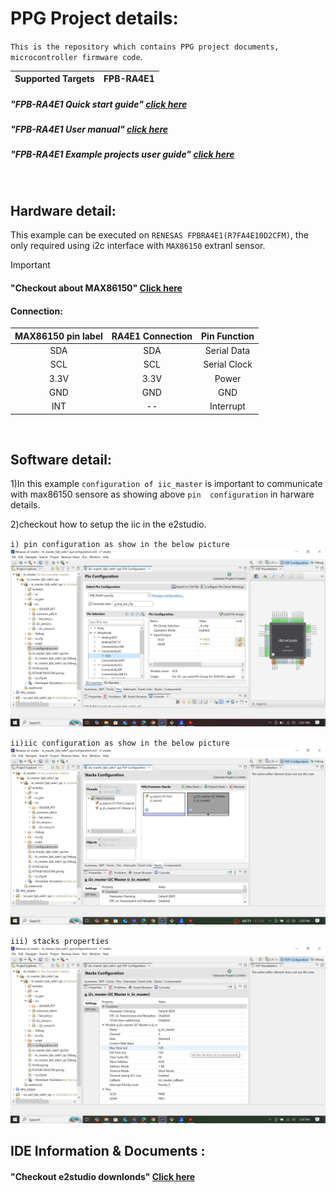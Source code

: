 # PPG Project details:

`This is the repository which contains PPG project documents, microcontroller firmware code`.

| Supported Targets | FPB-RA4E1 | 
| :----------------- | :--------- |
</center>

##### "FPB-RA4E1 Quick start guide" [click here](https://www.renesas.com/en/document/qsg/fpb-ra4e1-quick-start-guide?r=1527296#:~:text=The%20FPB%2DRA4E1%20Fast%20Prototyping,make%20further%20investments%20in%20tools.)
</center>

##### "FPB-RA4E1 User manual" [click here](https://www.renesas.com/en/document/mat/fpb-ra4e1-users-manual?srsltid=AfmBOorcaggMb13ZcnLC2UZd9g_1g280orFuA-2et-hcn7GL4Gg3oa5H)
</clean>

##### "FPB-RA4E1 Example projects user guide" [click here](https://github.com/renesas/ra-fsp-examples/blob/master/example_projects/Example%20Project%20Usage%20Guide.pdf)
</br>

## Hardware detail:
This example can be executed on `RENESAS FPBRA4E1(R7FA4E10D2CFM)`, the only required using i2c interface with `MAX86150` extranl sensor.
>[!IMPORTANT]
>#### "Checkout about MAX86150" [Click here](https://github.com/Protocentral/protocentral_max86150_ecg_ppg/blob/master/README.md)
<clean>

 #### Connection:
 |MAX86150 pin label| RA4E1 Connection  |Pin Function      |
 |:-----------------: |:---------------------:|:------------------:|
 | SDA              | SDA                  |  Serial Data     |
 | SCL              | SCL                  |  Serial Clock    |
 | 3.3V             | 3.3V                 |  Power           |
 | GND              | GND                  |  GND             |
 | INT              | --                   |  Interrupt        |
 
</br>

## Software detail:
1)In this example  `configuration of iic_master` is important to communicate with max86150 sensore as showing above `pin 
  configuration` in harware details.
  </center>
  
2)checkout how to setup the iic in the e2studio. 
</center>

`i) pin configuration as show in the below picture` 
![picture](./e2studio/pictures/Configure_RA4E1.png)
</br>

`ii)iic configuration as show in the below picture `
![picture](./e2studio/pictures/iic_stacks.png)
</br>

`iii) stacks properties`
![picture](./e2studio/pictures/stacks_properties.png)



## IDE Information & Documents :

#### "Checkout e2studio downlonds" [Click here](https://www.renesas.com/en/software-tool/e-studio?srsltid=AfmBOoofsyZ-vZtebnAy63cVHOU4tqkWEnhXESOGg8qhTQyPTHtpYvmC)

